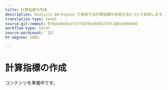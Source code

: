 ```yaml
---
title: 計算指標の作成
description: Analysis Workspace で使用する計算指標の作成方法について説明します。
translation-type: tm+mt
source-git-commit: 076ee40e5aef1773976545692378f1b8a55089d4
workflow-type: tm+mt
source-wordcount: '23'
ht-degree: 100%

---
```



# 計算指標の作成

コンテンツを準備中です。
